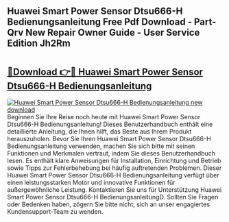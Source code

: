## Huawei Smart Power Sensor Dtsu666-H Bedienungsanleitung Free Pdf Download - Part-Qrv New Repair Owner Guide - User Service Edition Jh2Rm

# <h2><a href="http://df07mmn.blite.top/?on=Huawei+Smart+Power+Sensor+Dtsu666-H+Bedienungsanleitung">🔗Download 👉🔴 Huawei Smart Power Sensor Dtsu666-H Bedienungsanleitung</a></h2>

[![Huawei Smart Power Sensor Dtsu666-H Bedienungsanleitung new download](https://i.imgur.com/lujVjoI.png)](http://df07mmn.blite.top/?on=Huawei+Smart+Power+Sensor+Dtsu666-H+Bedienungsanleitung)
Beginnen Sie Ihre Reise noch heute mit Huawei Smart Power Sensor Dtsu666-H Bedienungsanleitung! Dieses Benutzerhandbuch enthält eine detaillierte Anleitung, die Ihnen hilft, das Beste aus Ihrem Produkt herauszuholen. Bevor Sie Ihren Huawei Smart Power Sensor Dtsu666-H Bedienungsanleitung verwenden, machen Sie sich bitte mit seinen Funktionen und Merkmalen vertraut, indem Sie dieses Benutzerhandbuch lesen. Es enthält klare Anweisungen für Installation, Einrichtung und Betrieb sowie Tipps zur Fehlerbehebung bei häufig auftretenden Problemen. Dieser Huawei Smart Power Sensor Dtsu666-H Bedienungsanleitung verfügt über einen leistungsstarken Motor und innovative Funktionen für außergewöhnliche Leistung. Kontaktieren Sie uns für Unterstützung Huawei Smart Power Sensor Dtsu666-H BedienungsanleitungD. Sollten Sie Fragen oder Bedenken haben, zögern Sie bitte nicht, sich an unser engagiertes Kundensupport-Team zu wenden.
